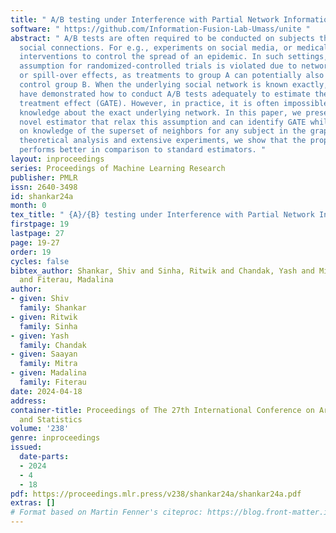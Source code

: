 ```yaml
---
title: " A/B testing under Interference with Partial Network Information "
software: " https://github.com/Information-Fusion-Lab-Umass/unite "
abstract: " A/B tests are often required to be conducted on subjects that might have
  social connections. For e.g., experiments on social media, or medical and social
  interventions to control the spread of an epidemic. In such settings, the SUTVA
  assumption for randomized-controlled trials is violated due to network interference,
  or spill-over effects, as treatments to group A can potentially also affect the
  control group B. When the underlying social network is known exactly, prior works
  have demonstrated how to conduct A/B tests adequately to estimate the global average
  treatment effect (GATE). However, in practice, it is often impossible to obtain
  knowledge about the exact underlying network. In this paper, we present UNITE: a
  novel estimator that relax this assumption and can identify GATE while only relying
  on knowledge of the superset of neighbors for any subject in the graph. Through
  theoretical analysis and extensive experiments, we show that the proposed approach
  performs better in comparison to standard estimators. "
layout: inproceedings
series: Proceedings of Machine Learning Research
publisher: PMLR
issn: 2640-3498
id: shankar24a
month: 0
tex_title: " {A}/{B} testing under Interference with Partial Network Information "
firstpage: 19
lastpage: 27
page: 19-27
order: 19
cycles: false
bibtex_author: Shankar, Shiv and Sinha, Ritwik and Chandak, Yash and Mitra, Saayan
  and Fiterau, Madalina
author:
- given: Shiv
  family: Shankar
- given: Ritwik
  family: Sinha
- given: Yash
  family: Chandak
- given: Saayan
  family: Mitra
- given: Madalina
  family: Fiterau
date: 2024-04-18
address:
container-title: Proceedings of The 27th International Conference on Artificial Intelligence
  and Statistics
volume: '238'
genre: inproceedings
issued:
  date-parts:
  - 2024
  - 4
  - 18
pdf: https://proceedings.mlr.press/v238/shankar24a/shankar24a.pdf
extras: []
# Format based on Martin Fenner's citeproc: https://blog.front-matter.io/posts/citeproc-yaml-for-bibliographies/
---
```

